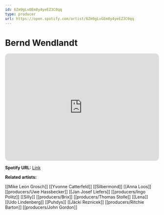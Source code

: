 ```yaml
---
id: 6Zm9gLvGEm8y4yeEZ3C0qq
type: producer
url: https://open.spotify.com/artist/6Zm9gLvGEm8y4yeEZ3C0qq
---
```

# Bernd Wendlandt

<iframe style="border-radius:12px" src="https://open.spotify.com/embed/artist/6Zm9gLvGEm8y4yeEZ3C0qq" width="100%" height="352" frameBorder="0" allowfullscreen="" allow="autoplay; clipboard-write; encrypted-media; fullscreen; picture-in-picture" loading="lazy"></iframe>

**Spotify URL:** [Link](https://open.spotify.com/artist/6Zm9gLvGEm8y4yeEZ3C0qq)

**Related artists:**

[[Mike Leon Grosch]]
[[Yvonne Catterfeld]]
[[Silbermond]]
[[Anna Loos]]
[[producers/Uwe Hassbecker]]
[[Jan Josef Liefers]]
[[producers/Ingo Politz]]
[[Silly]]
[[producers/Brix]]
[[producers/Thomas Stolle]]
[[Lena]]
[[Udo Lindenberg]]
[[Puhdys]]
[[Jäcki Reznicek]]
[[producers/Ritchie Barton]]
[[producers/John Gordon]]
